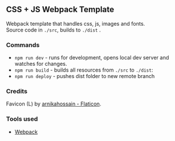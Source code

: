 ## CSS + JS Webpack Template

Webpack template that handles css, js, images and fonts.   
Source code in `./src`, builds to `./dist`
.
### Commands

- `npm run dev` - runs for development, opens local dev server and watches for changes.
- `npm run build` - builds all resources from `./src` to `./dist`:
- `npm run deploy` - pushes dist folder to new remote branch

### Credits

Favicon (L) by [arnikahossain - Flaticon](https://www.flaticon.com/free-icons/letter-l").

### Tools used

- [Webpack](https://webpack.js.org/)
